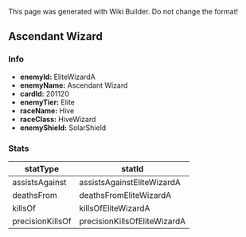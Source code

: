 <span class="wiki-builder">This page was generated with Wiki Builder. Do not change the format!</span>

## Ascendant Wizard
### Info
* **enemyId:** EliteWizardA
* **enemyName:** Ascendant Wizard
* **cardId:** 201120
* **enemyTier:** Elite
* **raceName:** Hive
* **raceClass:** HiveWizard
* **enemyShield:** SolarShield

### Stats
statType | statId
-------- | ------
assistsAgainst | assistsAgainstEliteWizardA
deathsFrom | deathsFromEliteWizardA
killsOf | killsOfEliteWizardA
precisionKillsOf | precisionKillsOfEliteWizardA

